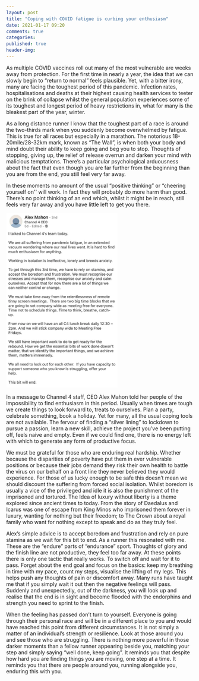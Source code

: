 ```yaml
---
layout: post
title: "Coping with COVID fatigue is curbing your enthusiasm"
date: 2021-01-17 09:20
comments: true
categories: 
published: true
header-img: 
---
```


As multiple COVID vaccines roll out many of the most vulnerable are weeks away from protection. For the first time in nearly a year, the idea that we can slowly begin to “return to normal” feels plausible. Yet, with a bitter irony, many are facing the toughest period of this pandemic. Infection rates, hospitalisations and deaths at their highest causing health services to teeter on the brink of collapse whilst the general population experiences some of its toughest and longest period of heavy restrictions in, what for many is the bleakest part of the year, winter.

As a long distance runner I know that the toughest part of a race is around the two-thirds mark when you suddenly become overwhelmed by fatigue. This is true for all races but especially in a marathon. The notorious 18-20mile/28-32km mark, known as “The Wall”, is when both your body and mind doubt their ability to keep going and beg you to stop.  Thoughts of stopping, giving up, the relief of release overrun and darken your mind with malicious temptations. There’s a particular psychological arduousness about the fact that even though you are far further from the beginning than you are from the end, you still feel very far away.

In these moments no amount of the usual “positive thinking” or “cheering yourself on'' will work. In fact they will probably do more harm than good. There’s no point thinking of an end which, whilst it might be in reach, still feels very far away and you have little left to get you there. 

[<img src="/img/alex-mahon-covid.jpeg" alt="For Alex Mahon's linked in post follow link" width="300"/>](https://www.linkedin.com/feed/update/urn:li:activity:6753090936072470529/)

In a message to Channel 4 staff, CEO Alex Mahon told her people of the impossibility to find enthusiasm in this period. Usually when times are tough we create things to look forward to, treats to ourselves. Plan a party, celebrate something, book a holiday. Yet for many, all the usual coping tools are not available. The fervour of finding a “silver lining” to lockdown to pursue a passion, learn a new skill, achieve the project you’ve been putting off, feels naive and empty. Even if we could find one, there is no energy left with which to generate any form of productive focus.

We must be grateful for those who are enduring real hardship. Whether because the disparities of poverty have put them in ever vulnerable positions or because their jobs demand they risk their own health to battle the virus on our behalf on a front line they never believed they would experience. For those of us lucky enough to be safe this doesn’t mean we should discount the suffering from forced social isolation. Whilst boredom is usually a vice of the privileged and idle it is also the punishment of the imprisoned and tortured. The Idea of luxury without liberty is a theme explored since ancient times to today. From the story of Daedalus and Icarus was one of escape from King Minos who imprisoned them forever in luxury, wanting for nothing but their freedom; to The Crown about a royal family who want for nothing except to speak and do as they truly feel.

Alex’s simple advice is to accept boredom and frustration and rely on pure stamina as we wait for this bit to end. As a runner this resonated with me. These are the “endure” parts of “endurance” sport.  Thoughts of glory and the finish line are not productive, they feel too far away. At these points there is only one tactic that really works. To switch off and wait for it to pass. Forget about the end goal and focus on the basics: keep my breathing in time with my pace, count my steps, visualise the lifting of my legs. This helps push any thoughts of pain or discomfort away. 
Many runs have taught me that if you simply wait it out then the negative feelings will pass. Suddenly and unexpectedly, out of the darkness, you will look up and realise that the end is in sight and become flooded with the endorphins and strength you need to sprint to the finish.


When the feeling has passed don’t turn to yourself. Everyone is going through their personal race and will be in a different place to you and would have reached this point from different circumstances. It is not simply a matter of an individual’s strength or resilience. Look at those around you and see those who are struggling. There is nothing more powerful in those darker moments than a fellow runner appearing beside you, matching your step and simply saying “well done, keep going”. It reminds you that despite how hard you are finding things you are moving, one step at a time. It reminds you that there are people around you, running alongside you, enduring this with you.



